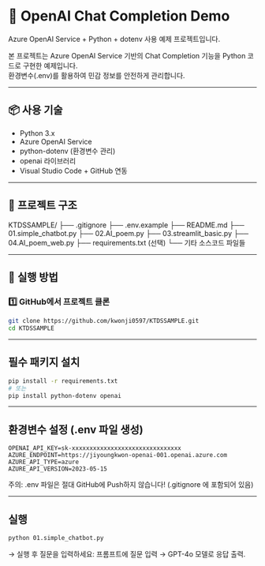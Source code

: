 # 🚀 OpenAI Chat Completion Demo  
Azure OpenAI Service + Python + dotenv 사용 예제 프로젝트입니다.

본 프로젝트는 Azure OpenAI Service 기반의 Chat Completion 기능을 Python 코드로 구현한 예제입니다.  
환경변수(.env)를 활용하여 민감 정보를 안전하게 관리합니다.

---

## 📦 사용 기술

- Python 3.x
- Azure OpenAI Service
- python-dotenv (환경변수 관리)
- openai 라이브러리
- Visual Studio Code + GitHub 연동

---

## 📁 프로젝트 구조

KTDSSAMPLE/
├── .gitignore
├── .env.example
├── README.md
├── 01.simple_chatbot.py
├── 02.AI_poem.py
├── 03.streamlit_basic.py
├── 04.AI_poem_web.py
├── requirements.txt (선택)
└── 기타 소스코드 파일들

---

## 🚀 실행 방법

### 1️⃣ GitHub에서 프로젝트 클론

```bash
git clone https://github.com/kwonji0597/KTDSSAMPLE.git
cd KTDSSAMPLE
```

---

## 필수 패키지 설치

```bash
pip install -r requirements.txt
# 또는
pip install python-dotenv openai
```


---

## 환경변수 설정 (.env 파일 생성)

```env
OPENAI_API_KEY=sk-xxxxxxxxxxxxxxxxxxxxxxxxxxxxxxx
AZURE_ENDPOINT=https://jiyoungkwon-openai-001.openai.azure.com
AZURE_API_TYPE=azure
AZURE_API_VERSION=2023-05-15
```

주의: .env 파일은 절대 GitHub에 Push하지 않습니다!
(.gitignore 에 포함되어 있음)

---

## 실행

```bash
python 01.simple_chatbot.py
```
→ 실행 후 질문을 입력하세요: 프롬프트에 질문 입력 → GPT-4o 모델로 응답 출력.
